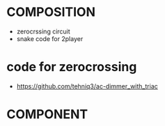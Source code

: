 # COMPOSITION
* zerocrssing circuit
* snake code for 2player

# code for zerocrossing
* https://github.com/tehniq3/ac-dimmer_with_triac

# COMPONENT